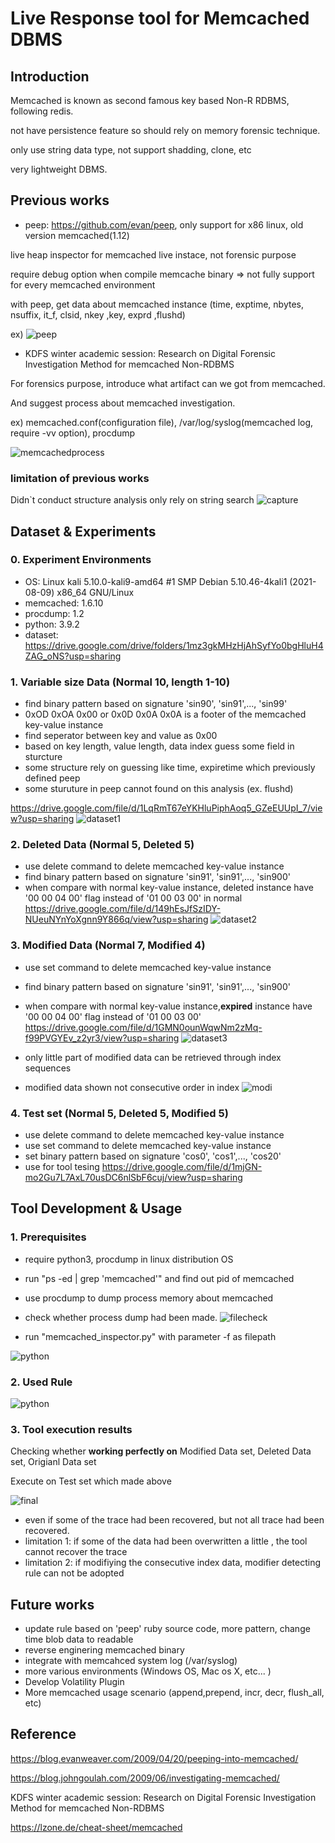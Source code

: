# Live Response tool for Memcached DBMS

## Introduction

Memcached is known as second famous key based Non-R RDBMS, following redis. 

not have persistence feature so should rely on memory forensic technique.

only use string data type, not support shadding, clone, etc

very lightweight DBMS.

## Previous works

- peep: https://github.com/evan/peep, only support for x86 linux, old version memcached(1.12)

live heap inspector for memcached live instace, not forensic purpose

require debug option when compile memcache binary => not fully support for every memcached environment

with peep, get data about memcached instance (time, exptime, nbytes, nsuffix, it_f, clsid, nkey ,key, exprd ,flushd)

ex)
![peep](peep.png)

- KDFS winter academic session: Research on Digital Forensic Investigation Method for memcached Non-RDBMS

For forensics purpose, introduce what artifact can we got from memcached. 

And suggest process about memcached investigation.

ex) memcached.conf(configuration file), /var/log/syslog(memcached log, require -vv option), procdump

![memcachedprocess](memcachedprocess.png)

### limitation of previous works
Didn`t conduct structure analysis only rely on string search
![capture](capture.png)


## Dataset & Experiments

### 0. Experiment Environments
- OS: Linux kali 5.10.0-kali9-amd64 #1 SMP Debian 5.10.46-4kali1 (2021-08-09) x86_64 GNU/Linux
- memcached: 1.6.10
- procdump: 1.2
- python: 3.9.2
- dataset: https://drive.google.com/drive/folders/1mz3gkMHzHjAhSyfYo0bgHluH4ZAG_oNS?usp=sharing

### 1. Variable size Data (Normal 10, length 1-10)
- find binary pattern based on signature 'sin90', 'sin91',..., 'sin99'
- 0xOD 0xOA 0x00 or 0x0D 0x0A 0x0A is a footer of the memcached key-value instance 
- find seperator between key and value as 0x00
- based on key length, value length, data index guess some field in sturcture
- some structure rely on guessing like time, expiretime which previously defined peep
- some sturuture in peep cannot found on this analysis (ex. flushd)

https://drive.google.com/file/d/1LqRmT67eYKHluPiphAoq5_GZeEUUpI_7/view?usp=sharing
![dataset1](dataset1.png)

### 2. Deleted Data (Normal 5, Deleted 5)
- use delete command to delete memcached key-value instance
- find binary pattern based on signature 'sin91', 'sin91',..., 'sin900'
- when compare with normal key-value instance, deleted instance have '00 00 04 00' flag instead of '01 00 03 00' in normal
https://drive.google.com/file/d/149hEsJfSzIDY-NUeuNYnYoXgnn9Y866q/view?usp=sharing
![dataset2](dataset2.png)

### 3. Modified Data (Normal 7, Modified 4)
- use set command to delete memcached key-value instance
- find binary pattern based on signature 'sin91', 'sin91',..., 'sin900'
- when compare with normal key-value instance,**expired** instance have '00 00 04 00' flag instead of '01 00 03 00' 
https://drive.google.com/file/d/1GMN0ounWqwNm2zMq-f99PVGYEv_z2yr3/view?usp=sharing
![dataset3](dataset3.png)

- only little part of modified data can be retrieved through index sequences
- modified data shown not consecutive order in index 
![modi](modirule.png)


### 4. Test set (Normal 5, Deleted 5, Modified 5)
- use delete command to delete memcached key-value instance 
- use set command to delete memcached key-value instance
- set binary pattern based on signature 'cos0', 'cos1',..., 'cos20'
- use for tool tesing
https://drive.google.com/file/d/1mjGN-mo2Gu7L7AxL70usDC6nlSbF6cuj/view?usp=sharing


## Tool Development & Usage

### 1. Prerequisites
- require python3, procdump in linux distribution OS
- run "ps -ed | grep 'memcached'" and find out pid of memcached 
- use procdump to dump process memory about memcached
- check whether process dump had been made. 
![filecheck](filecheck.png)

- run "memcached_inspector.py" with parameter -f as filepath

![python](python.png)

### 2. Used Rule 

![python](rule.png)

### 3. Tool execution results

Checking whether **working perfectly on** Modified Data set, Deleted Data set, Origianl Data set 

Execute on Test set which made above 

![final](final.png)

- even if some of the trace had been recovered, but not all trace had been recovered.
- limitation 1: if some of the data had been overwritten a little , the tool cannot recover the trace 
- limitation 2: if modifiying the consecutive index data, modifier detecting rule can not be adopted 



## Future works
- update rule based on 'peep' ruby source code, more pattern, change time blob data to readable
- reverse enginering memcached binary
- integrate with memcahced system log (/var/syslog)
- more various environments (Windows OS, Mac os X, etc... )
- Develop Volatility Plugin
- More memcached usage scenario (append,prepend, incr, decr, flush_all, etc)

## Reference 
https://blog.evanweaver.com/2009/04/20/peeping-into-memcached/


https://blog.johngoulah.com/2009/06/investigating-memcached/

KDFS winter academic session: Research on Digital Forensic Investigation Method for memcached Non-RDBMS

https://lzone.de/cheat-sheet/memcached